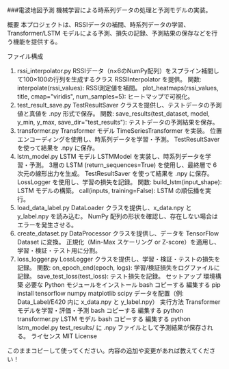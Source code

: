 ###電波地図予測
機械学習による時系列データの処理と予測モデルの実装。

概要
本プロジェクトは、RSSIデータの補間、時系列データの学習、Transformer/LSTM モデルによる予測、損失の記録、予測結果の保存などを行う機能を提供する。

ファイル構成
1. rssi_interpolator.py
RSSIデータ（n×6のNumPy配列）をスプライン補間して100×100の行列を生成するクラス RSSIInterpolator を提供。
関数:
interpolate(rssi_values): RSSI測定値を補間。
plot_heatmaps(rssi_values, title, cmap="viridis", num_samples=5): ヒートマップで可視化。
2. test_result_save.py
TestResultSaver クラスを提供し、テストデータの予測値と真値を .npy 形式で保存。
関数:
save_results(test_dataset, model, y_min, y_max, save_dir="test_results"): テストデータの予測結果を保存。
3. transformer.py
Transformer モデル TimeSeriesTransformer を実装。
位置エンコーディングを使用し、時系列データを学習・予測。
TestResultSaver を使って結果を .npy に保存。
4. lstm_model.py
LSTM モデル LSTMModel を実装し、時系列データを学習・予測。
3層の LSTM (return_sequences=True) を使用し、最終層で 6 次元の線形出力を生成。
TestResultSaver を使って結果を .npy に保存。
LossLogger を使用し、学習の損失を記録。
関数:
build_lstm(input_shape): LSTM モデルの構築。
call(inputs, training=False): LSTM の順伝播を実行。
5. load_data_label.py
DataLoader クラスを提供し、x_data.npy と y_label.npy を読み込む。
NumPy 配列の形状を確認し、存在しない場合はエラーを発生させる。
6. create_dataset.py
DataProcessor クラスを提供し、データを TensorFlow Dataset に変換。
正規化（Min-Max スケーリング or Z-score）を適用し、学習・検証・テスト用に分割。
7. loss_logger.py
LossLogger クラスを提供し、学習・検証・テストの損失を記録。
関数:
on_epoch_end(epoch, logs): 学習/検証損失をログファイルに記録。
save_test_loss(test_loss): テスト損失を記録。
セットアップ
環境構築
必要な Python モジュールをインストール
bash
コピーする
編集する
pip install tensorflow numpy matplotlib scipy
データを配置（例: Data_Label/E420 内に x_data.npy と y_label.npy）
実行方法
Transformer モデルを学習・評価・予測
bash
コピーする
編集する
python transformer.py
LSTM モデル
bash
コピーする
編集する
python lstm_model.py
test_results/ に .npy ファイルとして予測結果が保存される。
ライセンス
MIT License

このままコピーして使ってください。内容の追加や変更があれば教えてください！